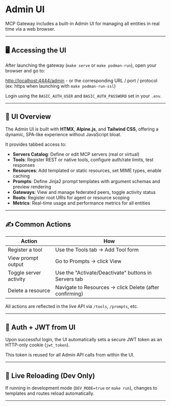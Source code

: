 # Admin UI

MCP Gateway includes a built-in Admin UI for managing all entities in real time via a web browser.

---

## 🖥️ Accessing the UI

After launching the gateway (`make serve` or `make podman-run`), open your browser and go to:

[http://localhost:4444/admin](http://localhost:4444/admin) - or the corresponding URL / port / protocol (ex: https when launching with `make podman-run-ssl`)

Login using the `BASIC_AUTH_USER` and `BASIC_AUTH_PASSWORD` set in your `.env`.

---

## 🧭 UI Overview

The Admin UI is built with **HTMX**, **Alpine.js**, and **Tailwind CSS**, offering a dynamic, SPA-like experience without JavaScript bloat.

It provides tabbed access to:

- **Servers Catalog**: Define or edit MCP servers (real or virtual)
- **Tools**: Register REST or native tools, configure auth/rate limits, test responses
- **Resources**: Add templated or static resources, set MIME types, enable caching
- **Prompts**: Define Jinja2 prompt templates with argument schemas and preview rendering
- **Gateways**: View and manage federated peers, toggle activity status
- **Roots**: Register root URIs for agent or resource scoping
- **Metrics**: Real-time usage and performance metrics for all entities

---

## ✍️ Common Actions

| Action | How |
|--------|-----|
| Register a tool | Use the Tools tab → Add Tool form |
| View prompt output | Go to Prompts → click View |
| Toggle server activity | Use the "Activate/Deactivate" buttons in Servers tab |
| Delete a resource | Navigate to Resources → click Delete (after confirming) |

All actions are reflected in the live API via `/tools`, `/prompts`, etc.

---

## 🔐 Auth + JWT from UI

Upon successful login, the UI automatically sets a secure JWT token as an HTTP-only cookie (`jwt_token`).

This token is reused for all Admin API calls from within the UI.

---

## 🔄 Live Reloading (Dev Only)

If running in development mode (`DEV_MODE=true` or `make run`), changes to templates and routes reload automatically.

---
